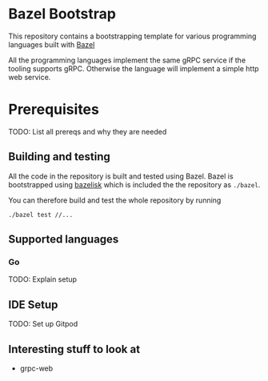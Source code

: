 # Bazel Bootstrap

This repository contains a bootstrapping template for various programming 
languages built with [Bazel](https://bazel.build)

All the programming languages implement the same gRPC service if the tooling
supports gRPC. Otherwise the language will implement a simple http web service.

# Prerequisites

TODO: List all prereqs and why they are needed

## Building and testing

All the code in the repository is built and tested using Bazel. Bazel is
bootstrapped using [bazelisk](https://github.com/bazelbuild/bazelisk) which is
included the the repository as `./bazel`.

You can therefore build and test the whole repository by running

```
./bazel test //...
```

## Supported languages

### Go

TODO: Explain setup

## IDE Setup
TODO: Set up Gitpod


## Interesting stuff to look at

* grpc-web
